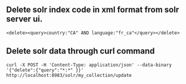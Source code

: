 ## Delete solr index code in xml format from solr server ui.
```
<delete><query>country:"CA" AND language:"fr_ca"</query></delete>
```

## Delete solr data through curl command
```
curl -X POST -H 'Content-Type: application/json' --data-binary '{"delete":{"query":"*:*" }}' http://localhost:8983/solr/my_collection/update
```
